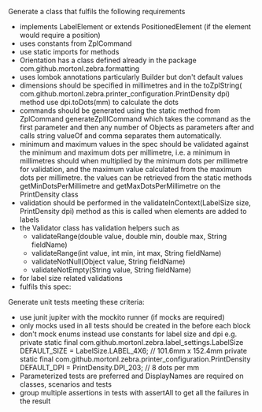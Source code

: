 Generate a class that fulfils the following requirements

- implements LabelElement or extends PositionedElement (if the element would require a position)
- uses constants from ZplCommand
- use static imports for methods
- Orientation has a class defined already in the package com.github.mortonl.zebra.formatting
- uses lombok annotations particularly Builder but don't default values
- dimensions should be specified in millimetres and in the toZplString(
  com.github.mortonl.zebra.printer_configuration.PrintDensity dpi) method use dpi.toDots(mm) to calculate the dots
- commands should be generated using the static method from ZplCommand generateZplIICommand which takes the command as
  the first parameter and then any number of Objects as parameters after and calls string valueOf and comma separates
  them automatically.
- minimum and maximum values in the spec should be validated against the minimum and maximum dots per millimetre, i.e. a
  minimum in millimetres should when multiplied by the minimum dots per millimetre for validation, and the maximum value
  calculated from the maximum dots per millimetre. the values can be retrieved from the static methods
  getMinDotsPerMillimetre and getMaxDotsPerMillimetre on the PrintDensity class
- validation should be performed in the validateInContext(LabelSize size, PrintDensity dpi) method as this is called
  when elements are added to labels
- the Validator class has validation helpers such as
    - validateRange(double value, double min, double max, String fieldName)
    - validateRange(int value, int min, int max, String fieldName)
    - validateNotNull(Object value, String fieldName)
    - validateNotEmpty(String value, String fieldName)
- for label size related validations
- fulfils this spec:

Generate unit tests meeting these criteria:

- use junit jupiter with the mockito runner (if mocks are required)
- only mocks used in all tests should be created in the before each block
- don't mock enums instead use constants for label size and dpi e.g.
  private static final com.github.mortonl.zebra.label_settings.LabelSize DEFAULT_SIZE = LabelSize.LABEL_4X6; // 101.6mm
  x 152.4mm
  private static final com.github.mortonl.zebra.printer_configuration.PrintDensity DEFAULT_DPI =
  PrintDensity.DPI_203; // 8 dots per mm
- Parameterized tests are preferred and DisplayNames are required on classes, scenarios and tests
- group multiple assertions in tests with assertAll to get all the failures in the result
